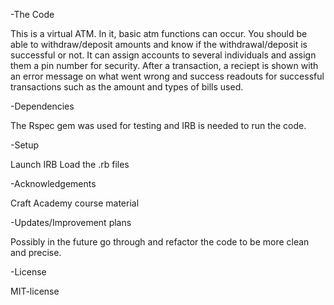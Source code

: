 -The Code

This is a virtual ATM.
In it, basic atm functions can occur.
You should be able to withdraw/deposit amounts and know if the withdrawal/deposit is successful or not. It can assign accounts to several individuals and assign them a pin number for security. After a transaction, a reciept is shown with an error message on what went wrong and success readouts for successful transactions such as the amount and types of bills used.


-Dependencies

The Rspec gem was used for testing and IRB is needed to run the code.

-Setup

Launch IRB
Load the .rb files

-Acknowledgements

Craft Academy course material 

-Updates/Improvement plans

Possibly in the future go through and refactor the code to be more clean and precise.

-License

MIT-license